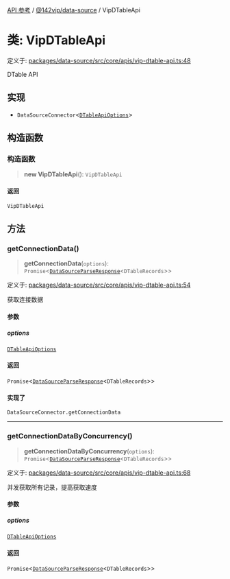 [API 参考](../wiki/Home) / [@142vip/data-source](../wiki/@142vip.data-source) / VipDTableApi

# 类: VipDTableApi

定义于: [packages/data-source/src/core/apis/vip-dtable-api.ts:48](https://github.com/142vip/core-x/blob/58a4aca72f73ebc92491a458c9b83754486dc296/packages/data-source/src/core/apis/vip-dtable-api.ts#L48)

DTable API

## 实现

* `DataSourceConnector`<[`DTableApiOptions`](../wiki/@142vip.data-source.%E6%8E%A5%E5%8F%A3.DTableApiOptions)>

## 构造函数

### 构造函数

> **new VipDTableApi**(): `VipDTableApi`

#### 返回

`VipDTableApi`

## 方法

### getConnectionData()

> **getConnectionData**(`options`): `Promise`<[`DataSourceParseResponse`](../wiki/@142vip.data-source.%E6%8E%A5%E5%8F%A3.DataSourceParseResponse)<`DTableRecords`>>

定义于: [packages/data-source/src/core/apis/vip-dtable-api.ts:54](https://github.com/142vip/core-x/blob/58a4aca72f73ebc92491a458c9b83754486dc296/packages/data-source/src/core/apis/vip-dtable-api.ts#L54)

获取连接数据

#### 参数

##### options

[`DTableApiOptions`](../wiki/@142vip.data-source.%E6%8E%A5%E5%8F%A3.DTableApiOptions)

#### 返回

`Promise`<[`DataSourceParseResponse`](../wiki/@142vip.data-source.%E6%8E%A5%E5%8F%A3.DataSourceParseResponse)<`DTableRecords`>>

#### 实现了

`DataSourceConnector.getConnectionData`

***

### getConnectionDataByConcurrency()

> **getConnectionDataByConcurrency**(`options`): `Promise`<[`DataSourceParseResponse`](../wiki/@142vip.data-source.%E6%8E%A5%E5%8F%A3.DataSourceParseResponse)<`DTableRecords`>>

定义于: [packages/data-source/src/core/apis/vip-dtable-api.ts:68](https://github.com/142vip/core-x/blob/58a4aca72f73ebc92491a458c9b83754486dc296/packages/data-source/src/core/apis/vip-dtable-api.ts#L68)

并发获取所有记录，提高获取速度

#### 参数

##### options

[`DTableApiOptions`](../wiki/@142vip.data-source.%E6%8E%A5%E5%8F%A3.DTableApiOptions)

#### 返回

`Promise`<[`DataSourceParseResponse`](../wiki/@142vip.data-source.%E6%8E%A5%E5%8F%A3.DataSourceParseResponse)<`DTableRecords`>>

